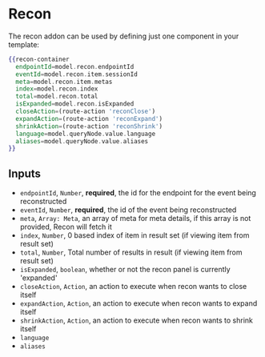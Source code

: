# Recon

The recon addon can be used by defining just one component in your template:

```hbs
{{recon-container
  endpointId=model.recon.endpointId
  eventId=model.recon.item.sessionId
  meta=model.recon.item.metas
  index=model.recon.index
  total=model.recon.total
  isExpanded=model.recon.isExpanded
  closeAction=(route-action 'reconClose')
  expandAction=(route-action 'reconExpand')
  shrinkAction=(route-action 'reconShrink')
  language=model.queryNode.value.language
  aliases=model.queryNode.value.aliases
}}
```

## Inputs

* `endpointId`, `Number`, __required__, the id for the endpoint for the event being reconstructed
* `eventId`, `Number`, __required__, the id of the event being reconstructed
* `meta`, `Array: Meta`, an array of meta for meta details, if this array is not provided, Recon will fetch it
* `index`, `Number`, 0 based index of item in result set (if viewing item from result set)
* `total`, `Number`, Total number of results in result (if viewing item from result set)
* `isExpanded`, `boolean`, whether or not the recon panel is currently 'expanded'
* `closeAction`, `Action`, an action to execute when recon wants to close itself
* `expandAction`, `Action`, an action to execute when recon wants to expand itself
* `shrinkAction`, `Action`, an action to execute when recon wants to shrink itself
* `language`
* `aliases`